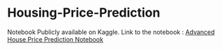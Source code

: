 # Housing-Price-Prediction
Notebook Publicly available on Kaggle.
Link to the notebook : [Advanced House Price Prediction Notebook](https://www.kaggle.com/akhil14shukla/housing-price-prediction-advanced-regreession)
